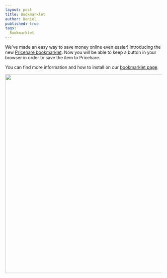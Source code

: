```yaml
---
layout: post
title: Bookmarklet
author: Daniel
published: true
tags:
  Bookmarklet
---
```


We've made an easy way to save money online even easier! Introducing the new [Pricehare bookmarklet](http://pricehare.com/bookmarklet). Now you will be able to keep a button in your browser in order to save the item to Pricehare.

You can find more information and how to install on our [bookmarklet page](http://pricehare.com/bookmarklet).

<p style="text-align: center">
<img src="http://www.pricehare.com/img/browser-bookmarklet.png" width="640px" />
</p>
